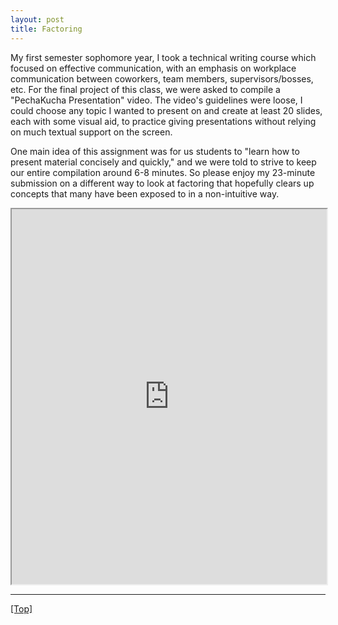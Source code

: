 ```yaml
---
layout: post
title: Factoring
---
```


My first semester sophomore year, I took a technical writing course which focused on effective communication, with an emphasis on workplace communication between coworkers, team members, supervisors/bosses, etc. For the final project of this class, we were asked to compile a "PechaKucha Presentation" video. The video's guidelines were loose, I could choose any topic I wanted to present on and create at least 20 slides, each with some visual aid, to practice giving presentations without relying on much textual support on the screen.

One main idea of this assignment was for us students to "learn how to present material concisely and quickly," and we were told to strive to keep our entire compilation around 6-8 minutes. So please enjoy my 23-minute submission on a different way to look at factoring that hopefully clears up concepts that many have been exposed to in a non-intuitive way.

<iframe width="100%" height="600px"
    src="https://www.youtube.com/embed/ikvb647ClYs">
</iframe>

-----

[\[Top\]](#)